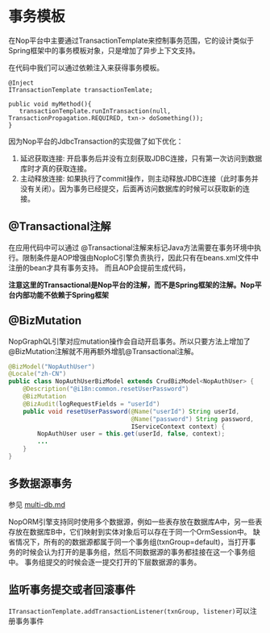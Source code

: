 # 事务模板

在Nop平台中主要通过TransactionTemplate来控制事务范围，它的设计类似于Spring框架中的事务模板对象，只是增加了异步上下文支持。

在代码中我们可以通过依赖注入来获得事务模板。

```
@Inject
ITransactionTemplate transactionTemlate;

public void myMethod(){
   transactionTemplate.runInTransaction(null, TransactionPropagation.REQUIRED, txn-> doSomething());
}
```

因为Nop平台的JdbcTransaction的实现做了如下优化：

1. 延迟获取连接: 开启事务后并没有立刻获取JDBC连接，只有第一次访问到数据库时才真的获取连接。
2. 主动释放连接: 如果执行了commit操作，则主动释放JDBC连接（此时事务并没有关闭）。因为事务已经提交，后面再访问数据库的时候可以获取新的连接。

## @Transactional注解

在应用代码中可以通过 @Transactional注解来标记Java方法需要在事务环境中执行。限制条件是AOP增强由NopIoC引擎负责执行，因此只有在beans.xml文件中注册的bean才具有事务支持。
而且AOP会提前生成代码，

**注意这里的Transactional是Nop平台的注解，而不是Spring框架的注解。Nop平台内部功能不依赖于Spring框架**

## @BizMutation

NopGraphQL引擎对应mutation操作会自动开启事务。所以只要方法上增加了@BizMutation注解就不用再额外增肌@Transactional注解。

```java
@BizModel("NopAuthUser")
@Locale("zh-CN")
public class NopAuthUserBizModel extends CrudBizModel<NopAuthUser> {
    @Description("@i18n:common.resetUserPassword")
    @BizMutation
    @BizAudit(logRequestFields = "userId")
    public void resetUserPassword(@Name("userId") String userId,
                                  @Name("password") String password,
                                  IServiceContext context) {
        NopAuthUser user = this.get(userId, false, context);
        ...
    }
}
```

## 多数据源事务

参见 [multi-db.md](multi-db.md)

NopORM引擎支持同时使用多个数据源，例如一些表存放在数据库A中，另一些表存放在数据库B中，它们映射到实体对象后可以存在于同一个OrmSession中。
缺省情况下，所有的的数据源都属于同一个事务组(txnGroup=default)，当打开事务的时候会认为打开的是事务组，然后不同数据源的事务都挂接在这一个事务组中。
事务组提交的时候会逐一提交打开的下层数据源的事务。

## 监听事务提交或者回滚事件

`ITransactionTemplate.addTransactionListener(txnGroup, listener)`可以注册事务事件
